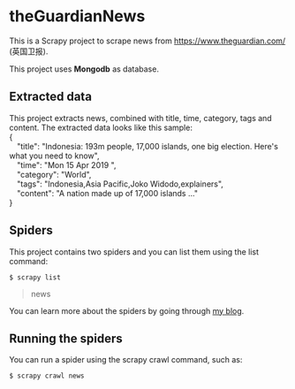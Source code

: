 # theGuardianNews 
This is a Scrapy project to scrape news from https://www.theguardian.com/ (英国卫报).

This project uses **Mongodb** as database.

## Extracted data
This project extracts news, combined with title, time, category, tags and content. The extracted data looks like this sample:<br />
{<br />
&emsp;"title": "Indonesia: 193m people, 17,000 islands, one big election. Here's what you need to know", <br />
&emsp;"time": "Mon 15 Apr 2019 ", <br />
&emsp;"category": "World", <br />
&emsp;"tags": "Indonesia,Asia Pacific,Joko Widodo,explainers", <br />
&emsp;"content": "A nation made up of 17,000 islands ..."<br />
}

## Spiders
This project contains two spiders and you can list them using the list command:

`$ scrapy list`

> news

You can learn more about the spiders by going through [my blog]('https://stardust567.github.io/post/b2a.html').

## Running the spiders
You can run a spider using the scrapy crawl command, such as:

`$ scrapy crawl news`

